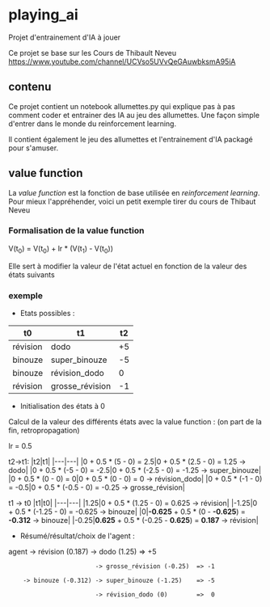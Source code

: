 # playing_ai #
Projet d'entrainement d'IA à jouer

Ce projet se base sur les Cours de Thibault Neveu
https://www.youtube.com/channel/UCVso5UVvQeGAuwbksmA95iA

## contenu ##
Ce projet contient un notebook allumettes.py qui explique pas à pas comment coder et entrainer des IA au jeu des allumettes. Une façon simple d'entrer dans le monde du reinforcement learning.

Il contient également le jeu des allumettes et l'entrainement d'IA packagé pour s'amuser.

## value function ##
La *value function* est la fonction de base utilisée en *reinforcement learning*. Pour mieux l'appréhender, voici un petit exemple tirer du cours de Thibaut Neveu

### Formalisation de la value function ###

V(t<sub>0</sub>) = V(t<sub>0</sub>) + lr * (V(t<sub>1</sub>) - V(t<sub>0</sub>))

Elle sert à modifier la valeur de l'état actuel en fonction de la valeur des états suivants

### exemple ###

* Etats possibles :

|t0|t1|t2|
|---|---|---|
|révision|dodo|+5|
|binouze|super_binouze|-5|
|binouze|révision_dodo|0|
|révision|grosse_révision|-1|

* Initialisation des états à 0

Calcul de la valeur des différents états avec la value function :
(on part de la fin, retropropagation)

lr = 0.5

t2->t1:
|t2|t1|
|---|---|
|0 + 0.5 * (5 - 0) = 2.5|0 + 0.5 * (2.5 - 0) = 1.25 -> dodo|
|0 + 0.5 * (-5 - 0) = -2.5|0 + 0.5 * (-2.5 - 0) = -1.25 -> super_binouze|
|0 + 0.5 * (0 - 0) = 0|0 + 0.5 * (0 - 0) = 0 -> révision_dodo|
|0 + 0.5 * (-1 - 0) = -0.5|0 + 0.5 * (-0.5 - 0) = -0.25 -> grosse_révision|

t1 -> t0
|t1|t0|
|---|---|
|1.25|0 + 0.5 * (1.25 - 0) = 0.625 -> révision|
|-1.25|0 + 0.5 * (-1.25 - 0) = -0.625 -> binouze|
|0|**-0.625** + 0.5 * (0 - **-0.625**) = **-0.312** -> binouze|
|-0.25|**0.625** + 0.5 * (-0.25 - **0.625**) = **0.187** -> révision|

* Résumé/résultat/choix de l'agent :

agent   -> révision (0.187) -> dodo (1.25)              => +5

                            -> grosse_révision (-0.25)  => -1

        -> binouze (-0.312) -> super_binouze (-1.25)    => -5

                            -> révision_dodo (0)        =>  0